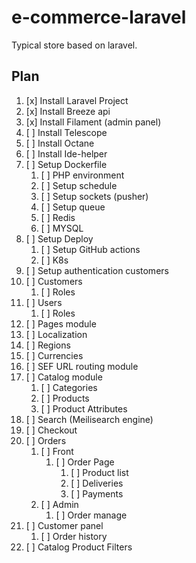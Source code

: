 # e-commerce-laravel

Typical store based on laravel.  

## Plan
1. [x] Install Laravel Project
2. [x] Install Breeze api
3. [x] Install Filament (admin panel)
4. [ ] Install Telescope
5. [ ] Install Octane
6. [ ] Install Ide-helper
7. [ ] Setup Dockerfile
   1. [ ] PHP environment
   2. [ ] Setup schedule
   3. [ ] Setup sockets (pusher)
   4. [ ] Setup queue
   5. [ ] Redis
   6. [ ] MYSQL
8. [ ] Setup Deploy
    1. [ ] Setup GitHub actions
    2. [ ] K8s
9. [ ] Setup authentication customers
10. [ ] Customers
    1. [ ] Roles
11. [ ] Users
    1. [ ] Roles
12. [ ] Pages module
13. [ ] Localization
14. [ ] Regions
15. [ ] Currencies
16. [ ] SEF URL routing module
17. [ ] Catalog module
    1. [ ] Categories
    2. [ ] Products
    3. [ ] Product Attributes
18. [ ] Search (Meilisearch engine)
19. [ ] Checkout
20. [ ] Orders
    1. [ ] Front
       1. [ ] Order Page
          1. [ ] Product list
          2. [ ] Deliveries
          3. [ ] Payments
    2. [ ] Admin
       1. [ ] Order manage
21. [ ] Customer panel
    1. [ ] Order history
22. [ ] Catalog Product Filters

